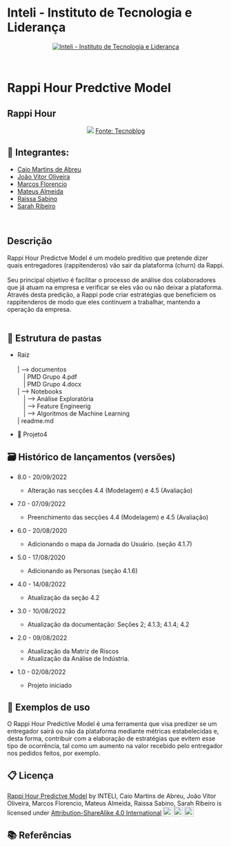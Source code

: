 # Inteli - Instituto de Tecnologia e Liderança

<p align="center">
<a href= "https://www.inteli.edu.br/"><img src="https://www.inteli.edu.br/wp-content/uploads/2021/08/20172028/marca_1-2.png" alt="Inteli - Instituto de Tecnologia e Liderança" border="0"></a>
</p>
<br>

# Rappi Hour Predctive Model

## Rappi Hour 
<div align="center">
<img src="https://files.tecnoblog.net/wp-content/uploads/2022/08/rappi-2022.jpg">
<a href="https://tecnoblog.net/noticias/2022/08/25/rappi-corre-atras-do-ifood-com-cashback-e-descontos-para-entregadores/" target="_blank">Fonte: Tecnoblog</a>
</div>

## 🚀 Integrantes:
- <a href="https://www.linkedin.com/in/caio-m1849">Caio Martins de Abreu</a>
- <a href="https://www.linkedin.com/in/jv-oliveira-rodrigues/">João Vitor Oliveira</a>
- <a href="https://www.linkedin.com/in/marcos-florencio-ds/">Marcos Florencio</a>
- <a href="https://www.linkedin.com/in/mateussda/">Mateus Almeida</a>
- <a href="https://www.linkedin.com/in/raissa-sabino-2a00a11b1/">Raissa Sabino</a>
- <a href="www.linkedin.com/in/sarah-ribeiro-361130195/">Sarah Ribeiro</a>
<br>

## Descrição
Rappi Hour Predictve Model é um modelo preditivo que pretende dizer quais entregadores (rappitenderos) vão sair da plataforma (churn) da Rappi.
<br><br>
Seu principal objetivo é facilitar o processo de análise dos colaboradores que já atuam na empresa e verificar se eles vão ou não deixar a plataforma. Através desta predição, a Rappi pode criar estratégias que beneficiem os rappitenderos de modo que eles continuem a trabalhar, mantendo a operação da empresa. 
<br><br>

## 📁 Estrutura de pastas

- Raiz<br><br>
| --> documentos<br>
  &emsp;|  PMD Grupo 4.pdf<br>
  &emsp;|  PMD Grupo 4.docx<br>
| --> Notebooks<br>
  &emsp;| --> Análise Exploratória<br>
  &emsp;| --> Feature Engineerig<br>
  &emsp;| --> Algoritmos de Machine Learning <br>
| readme.md<br>

- 📁 Projeto4<br>

## 🗃 Histórico de lançamentos (versões)

- 8.0 - 20/09/2022
  - Alteração nas secções 4.4 (Modelagem) e 4.5 (Avaliação)

- 7.0 - 07/09/2022
  - Preenchimento das secções 4.4 (Modelagem) e 4.5 (Avaliação)

- 6.0 - 20/08/2020
  - Adicionando o mapa da Jornada do Usuário. (seção 4.1.7)

- 5.0 - 17/08/2020
  - Adicionando as Personas (seção 4.1.6)

- 4.0 - 14/08/2022
  - Atualização da seção 4.2

- 3.0 - 10/08/2022
  - Atualização da documentação: Seções 2; 4.1.3; 4.1.4; 4.2 

- 2.0 - 09/08/2022
  - Atualização da Matriz de Riscos
  - Atualização da Análise de Indústria.

- 1.0 - 02/08/2022
  - Projeto iniciado

## 🎯 Exemplos de uso

  O Rappi Hour Predictive Model é uma ferramenta que visa predizer se um entregador sairá ou não da plataforma mediante métricas estabelecidas e, desta forma, contribuir com a elaboração de estratégias que evitem esse tipo de ocorrência, tal como um aumento na valor recebido pelo entregador nos pedidos feitos, por exemplo.

## 📋 Licença

<p xmlns:cc="http://creativecommons.org/ns#" xmlns:dct="http://purl.org/dc/terms/"><a property="dct:title" rel="cc:attributionURL" href="https://github.com/2022M3T3/Projeto4">Rappi Hour Predictve Model</a> by <span property="cc:attributionName">INTELI, Caio Martins de Abreu, João Vitor Oliveira, Marcos Florencio, Mateus Almeida, Raissa Sabino, Sarah Ribeiro </span> is licensed under <a href="http://creativecommons.org/licenses/by-sa/4.0/?ref=chooser-v1" target="_blank" rel="license noopener noreferrer" style="display:inline-block;">Attribution-ShareAlike 4.0 International<img style="height:22px!important;margin-left:3px;vertical-align:text-bottom;" src="https://mirrors.creativecommons.org/presskit/icons/cc.svg?ref=chooser-v1"><img style="height:22px!important;margin-left:3px;vertical-align:text-bottom;" src="https://mirrors.creativecommons.org/presskit/icons/by.svg?ref=chooser-v1"><img style="height:22px!important;margin-left:3px;vertical-align:text-bottom;" src="https://mirrors.creativecommons.org/presskit/icons/sa.svg?ref=chooser-v1"></a></p>

## 📚 Referências
